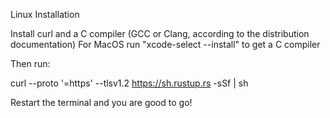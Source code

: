 Linux Installation

Install curl and a C compiler (GCC or Clang, according to the distribution documentation)
For MacOS run "xcode-select --install" to get a C compiler

Then run:

curl --proto '=https' --tlsv1.2 https://sh.rustup.rs -sSf | sh

Restart the terminal and you are good to go!